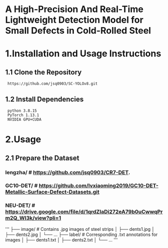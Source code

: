 # A High-Precision And Real-Time Lightweight Detection Model for Small Defects in Cold-Rolled Steel
# 1.Installation and Usage Instructions
## 1.1 Clone the Repository
     https://github.com/jsq0903/SC-YOLOv8.git
     
## 1.2 Install Dependencies
     python	3.8.15
     PyTorch 1.13.1
     NVIDIA GPU+CUDA
# 2.Usage
## 2.1 Prepare the Dataset

### lengzha/         # https://github.com/jsq0903/CR7-DET.
### GC10-DET/        # https://github.com/lvxiaoming2019/GC10-DET-Metallic-Surface-Defect-Datasets.git
### NEU-DET/         # https://drive.google.com/file/d/1qrdZlaDi272eA79b0uCwwqPrm2Q_WI3k/view?pli=1
'''
    ├── image/       # Contains .jpg images of steel strips
    │   ├── dents1.jpg
    │   ├── dents2.jpg
    │   └── ...
    ├── label/       # Corresponding .txt annotations for images
    │   ├── dents1.txt
    │   ├── dents2.txt
    │   └── ...
'''
